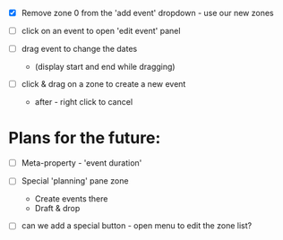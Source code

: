 - [x] Remove zone 0 from the 'add event' dropdown - use our new zones

- [ ] click on an event to open 'edit event' panel
- [ ] drag event to change the dates
  - (display start and end while dragging)
- [ ] click & drag on a zone to create a new event
  - after - right click to cancel

# Plans for the future:

- [ ] Meta-property - 'event duration'
- [ ] Special 'planning' pane zone

  - Create events there
  - Draft & drop

- [ ] can we add a special button - open menu to edit the zone list?
